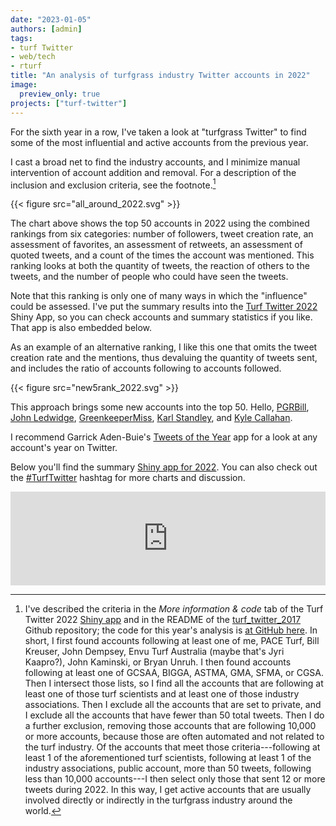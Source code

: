 ```yaml
---
date: "2023-01-05"
authors: [admin]
tags:
- turf Twitter
- web/tech
- rturf
title: "An analysis of turfgrass industry Twitter accounts in 2022"
image: 
  preview_only: true
projects: ["turf-twitter"]
---
```


For the sixth year in a row, I've taken a look at "turfgrass Twitter" to find some of the most influential and active accounts from the previous year. 

I cast a broad net to find the industry accounts, and I minimize manual intervention of account addition and removal. For a description of the inclusion and exclusion criteria, see the footnote.[^1] 

[^1]: I've described the criteria in the *More information & code* tab of the Turf Twitter 2022 [Shiny app](https://asianturfgrass.shinyapps.io/turf_twitter_2022/) and in the README of the [turf_twitter_2017](https://micahwoods.github.io/turf_twitter_2017/) Github repository; the code for this year's analysis is [at GitHub here](https://github.com/micahwoods/turf_twitter_2022). In short, I first found accounts following at least one of me, PACE Turf, Bill Kreuser, John Dempsey, Envu Turf Australia (maybe that's Jyri Kaapro?), John Kaminski, or Bryan Unruh. I then found accounts following at least one of GCSAA, BIGGA, ASTMA, GMA, SFMA, or CGSA. Then I intersect those lists, so I find all the accounts that are following at least one of those turf scientists and at least one of those industry associations. Then I exclude all the accounts that are set to private, and I exclude all the accounts that have fewer than 50 total tweets. Then I do a further exclusion, removing those accounts that are following 10,000 or more accounts, because those are often automated and not related to the turf industry. Of the accounts that meet those criteria---following at least 1 of the aforementioned turf scientists, following at least 1 of the industry associations, public account, more than 50 tweets, following less than 10,000 accounts---I then select only those that sent 12 or more tweets during 2022. In this way, I get active accounts that are usually involved directly or indirectly in the turfgrass industry around the world.

{{< figure src="all_around_2022.svg" >}}

The chart above shows the top 50 accounts in 2022 using the combined rankings from six categories: number of followers, tweet creation rate, an assessment of favorites, an assessment of retweets, an assessment of quoted tweets, and a count of the times the account was mentioned. This ranking looks at both the quantity of tweets, the reaction of others to the tweets, and the number of people who could have seen the tweets. 

Note that this ranking is only one of many ways in which the "influence" could be assessed. I've put the summary results into the [Turf Twitter 2022](https://asianturfgrass.shinyapps.io/turf_twitter_2022/) Shiny App, so you can check accounts and summary statistics if you like. That app is also embedded below.

As an example of an alternative ranking, I like this one that omits the tweet creation rate and the mentions, thus devaluing the quantity of tweets sent, and includes the ratio of accounts following to accounts followed. 

{{< figure src="new5rank_2022.svg" >}} 

This approach brings some new accounts into the top 50. Hello, [PGRBill](https://twitter.com/PGRBill), [John Ledwidge](https://twitter.com/johnledwidge), [GreenkeeperMiss](https://twitter.com/GreenkeeperMiss), [Karl Standley](https://twitter.com/karl_standley), and [Kyle Callahan](https://twitter.com/callahan_kyle).

I recommend Garrick Aden-Buie's [Tweets of the Year](https://gadenbuie.shinyapps.io/tweets-of-the-year/) app for a look at any account's year on Twitter. 

Below you'll find the summary [Shiny app for 2022](https://asianturfgrass.shinyapps.io/turf_twitter_2022/). You can also check out the [#TurfTwitter](https://twitter.com/hashtag/TurfTwitter?src=hashtag_click) hashtag for more charts and discussion.

<script type="text/javascript" src="https://cdnjs.cloudflare.com/ajax/libs/iframe-resizer/4.3.1/iframeResizer.min.js"></script>
<style>
  iframe {
    min-width: 100%;
  }
</style>
<iframe id="myIframe" src="https://asianturfgrass.shinyapps.io/turf_twitter_2022/" scrolling="no" frameborder="no"></iframe>
<script>
  iFrameResize({
   heightCalculationMethod: 'lowestElement'
  });
</script>




